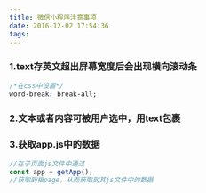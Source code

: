 ```yaml
---
title: 微信小程序注意事项
date: 2016-12-02 17:54:36
tags:
---
```


### 1.text存英文超出屏幕宽度后会出现横向滚动条

```css
/*在css中设置*/
word-break: break-all;
```

### 2.文本或者内容可被用户选中，用text包裹

### 3.获取app.js中的数据

```javascript
//在子页面js文件中通过
const app = getApp();
//获取到根page，从而获取到其js文件中的数据
```

